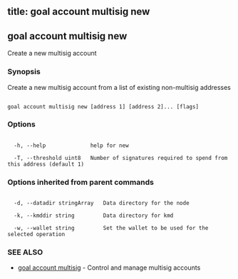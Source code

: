title: goal account multisig new
---
## goal account multisig new



Create a new multisig account



### Synopsis



Create a new multisig account from a list of existing non-multisig addresses



```

goal account multisig new [address 1] [address 2]... [flags]

```



### Options



```

  -h, --help              help for new

  -T, --threshold uint8   Number of signatures required to spend from this address (default 1)

```



### Options inherited from parent commands



```

  -d, --datadir stringArray   Data directory for the node

  -k, --kmddir string         Data directory for kmd

  -w, --wallet string         Set the wallet to be used for the selected operation

```



### SEE ALSO



* [goal account multisig](../../multisig/multisig/)	 - Control and manage multisig accounts



